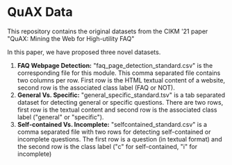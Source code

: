 # QuAX Data
This repository contains the original datasets from the CIKM '21 paper "QuAX: Mining the Web for High-utility FAQ"

In this paper, we have proposed three novel datasets.

1. **FAQ Webpage Detection:** "faq_page_detection_standard.csv" is the corresponding file for this module. This comma separated file contains two columns per row. First row is the HTML textual content of a website, second row is the associated class label (FAQ or NOT). 
2. **General Vs. Specific:** "general_specific_standard.tsv" is a tab separated dataset for detecting general or specific questions. There are two rows, first row is the textual content and second row is the associated class label ("general" or "specific").
3. **Self-contained Vs. Incomplete:** "selfcontained_standard.csv" is a comma separated file with two rows for detecting self-contained or incomplete questions. The first row is a question (in textual format) and the second row is the class label ("c" for self-contained, "i" for incomplete)
